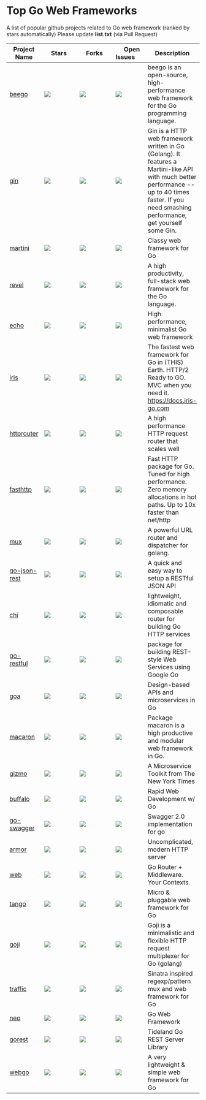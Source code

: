 # Top Go Web Frameworks
A list of popular github projects related to Go web framework (ranked by stars automatically)
Please update **list.txt** (via Pull Request)

| Project Name | &nbsp;&nbsp;&nbsp;&nbsp;Stars&nbsp;&nbsp;&nbsp;&nbsp; | &nbsp;&nbsp;&nbsp;&nbsp;Forks&nbsp;&nbsp;&nbsp;&nbsp; | &nbsp;&nbsp;&nbsp;&nbsp;Open Issues&nbsp;&nbsp;&nbsp;&nbsp; | Description |
| ------------ | ------------ | ------------ | ------------ | ----------- |
| [beego](https://github.com/astaxie/beego)                 | ![](https://img.shields.io/github/stars/astaxie/beego.svg)             | ![](https://img.shields.io/github/forks/astaxie/beego.svg)            | ![](https://img.shields.io/github/issues/astaxie/beego.svg)                  | beego is an open-source, high-performance web framework for the Go programming language. |
| [gin](https://github.com/gin-gonic/gin)                   | ![](https://img.shields.io/github/stars/gin-gonic/gin.svg)             | ![](https://img.shields.io/github/forks/gin-gonic/gin.svg)            | ![](https://img.shields.io/github/issues/gin-gonic/gin.svg)                  | Gin is a HTTP web framework written in Go (Golang). It features a Martini-like API with much better performance -- up to 40 times faster. If you need smashing performance, get yourself some Gin. |
| [martini](https://github.com/go-martini/martini)          | ![](https://img.shields.io/github/stars/go-martini/martini.svg)        | ![](https://img.shields.io/github/forks/go-martini/martini.svg)       | ![](https://img.shields.io/github/issues/go-martini/martini.svg)             | Classy web framework for Go |
| [revel](https://github.com/revel/revel)                   | ![](https://img.shields.io/github/stars/revel/revel.svg)               | ![](https://img.shields.io/github/forks/revel/revel.svg)              | ![](https://img.shields.io/github/issues/revel/revel.svg)                    | A high productivity, full-stack web framework for the Go language. |
| [echo](https://github.com/labstack/echo)                  | ![](https://img.shields.io/github/stars/labstack/echo.svg)             | ![](https://img.shields.io/github/forks/labstack/echo.svg)            | ![](https://img.shields.io/github/issues/labstack/echo.svg)                  | High performance, minimalist Go web framework |
| [iris](https://github.com/kataras/iris)                   | ![](https://img.shields.io/github/stars/kataras/iris.svg)              | ![](https://img.shields.io/github/forks/kataras/iris.svg)             | ![](https://img.shields.io/github/issues/kataras/iris.svg)                   | The fastest web framework for Go in (THIS) Earth. HTTP/2 Ready to GO. MVC when you need it. https://docs.iris-go.com |
| [httprouter](https://github.com/julienschmidt/httprouter) | ![](https://img.shields.io/github/stars/julienschmidt/httprouter.svg)  | ![](https://img.shields.io/github/forks/julienschmidt/httprouter.svg) | ![](https://img.shields.io/github/issues/julienschmidt/httprouter.svg)   | A high performance HTTP request router that scales well |
| [fasthttp](https://github.com/valyala/fasthttp)           | ![](https://img.shields.io/github/stars/valyala/fasthttp.svg)          | ![](https://img.shields.io/github/forks/valyala/fasthttp.svg)         | ![](https://img.shields.io/github/issues/valyala/fasthttp.svg)               | Fast HTTP package for Go. Tuned for high performance. Zero memory allocations in hot paths. Up to 10x faster than net/http |
| [mux](https://github.com/gorilla/mux)                     | ![](https://img.shields.io/github/stars/gorilla/mux.svg)               | ![](https://img.shields.io/github/forks/gorilla/mux.svg)              | ![](https://img.shields.io/github/issues/gorilla/mux.svg)                    | A powerful URL router and dispatcher for golang. |
| [go-json-rest](https://github.com/ant0ine/go-json-rest)   | ![](https://img.shields.io/github/stars/ant0ine/go-json-rest.svg)      | ![](https://img.shields.io/github/forks/ant0ine/go-json-rest.svg)     | ![](https://img.shields.io/github/issues/ant0ine/go-json-rest.svg)           | A quick and easy way to setup a RESTful JSON API |
| [chi](https://github.com/go-chi/chi)                      | ![](https://img.shields.io/github/stars/go-chi/chi.svg)                | ![](https://img.shields.io/github/forks/go-chi/chi.svg)               | ![](https://img.shields.io/github/issues/go-chi/chi.svg)                     | lightweight, idiomatic and composable router for building Go HTTP services |
| [go-restful](https://github.com/emicklei/go-restful)      | ![](https://img.shields.io/github/stars/emicklei/go-restful.svg)       | ![](https://img.shields.io/github/forks/emicklei/go-restful.svg)      | ![](https://img.shields.io/github/issues/emicklei/go-restful.svg)            | package for building REST-style Web Services using Google Go |
| [goa](https://github.com/goadesign/goa)                   | ![](https://img.shields.io/github/stars/goadesign/goa.svg)             | ![](https://img.shields.io/github/forks/goadesign/goa.svg)            | ![](https://img.shields.io/github/issues/goadesign/goa.svg)                  | Design-based APIs and microservices in Go |
| [macaron](https://github.com/go-macaron/macaron)          | ![](https://img.shields.io/github/stars/go-macaron/macaron.svg)        | ![](https://img.shields.io/github/forks/go-macaron/macaron.svg)       | ![](https://img.shields.io/github/issues/go-macaron/macaron.svg)             | Package macaron is a high productive and modular web framework in Go. |
| [gizmo](https://github.com/NYTimes/gizmo)                 | ![](https://img.shields.io/github/stars/NYTimes/gizmo.svg)             | ![](https://img.shields.io/github/forks/NYTimes/gizmo.svg)            | ![](https://img.shields.io/github/issues/NYTimes/gizmo.svg)                  | A Microservice Toolkit from The New York Times |
| [buffalo](https://github.com/gobuffalo/buffalo)           | ![](https://img.shields.io/github/stars/gobuffalo/buffalo.svg)         | ![](https://img.shields.io/github/forks/gobuffalo/buffalo.svg)        | ![](https://img.shields.io/github/issues/gobuffalo/buffalo.svg)              | Rapid Web Development w/ Go |
| [go-swagger](https://github.com/go-swagger/go-swagger)    | ![](https://img.shields.io/github/stars/go-swagger/go-swagger.svg)     | ![](https://img.shields.io/github/forks/go-swagger/go-swagger.svg)    | ![](https://img.shields.io/github/issues/go-swagger/go-swagger.svg)          | Swagger 2.0 implementation for go |
| [armor](https://github.com/labstack/armor)                | ![](https://img.shields.io/github/stars/labstack/armor.svg)            | ![](https://img.shields.io/github/forks/labstack/armor.svg)           | ![](https://img.shields.io/github/issues/labstack/armor.svg)                 | Uncomplicated, modern HTTP server |
| [web](https://github.com/gocraft/web)                     | ![](https://img.shields.io/github/stars/gocraft/web.svg)               | ![](https://img.shields.io/github/forks/gocraft/web.svg)              | ![](https://img.shields.io/github/issues/gocraft/web.svg)                    | Go Router + Middleware. Your Contexts. |
| [tango](https://github.com/lunny/tango)                   | ![](https://img.shields.io/github/stars/lunny/tango.svg)               | ![](https://img.shields.io/github/forks/lunny/tango.svg)              | ![](https://img.shields.io/github/issues/lunny/tango.svg)                    | Micro & pluggable web framework for Go |
| [goji](https://github.com/goji/goji)                      | ![](https://img.shields.io/github/stars/goji/goji.svg)                 | ![](https://img.shields.io/github/forks/goji/goji.svg)                | ![](https://img.shields.io/github/issues/goji/goji.svg)                      | Goji is a minimalistic and flexible HTTP request multiplexer for Go (golang) |
| [traffic](https://github.com/pilu/traffic)                | ![](https://img.shields.io/github/stars/pilu/traffic.svg)              | ![](https://img.shields.io/github/forks/pilu/traffic.svg)             | ![](https://img.shields.io/github/issues/pilu/traffic.svg)                   | Sinatra inspired regexp/pattern mux and web framework for Go |
| [neo](https://github.com/ivpusic/neo)                     | ![](https://img.shields.io/github/stars/ivpusic/neo.svg)               | ![](https://img.shields.io/github/forks/ivpusic/neo.svg)              | ![](https://img.shields.io/github/issues/ivpusic/neo.svg)                    | Go Web Framework |
| [gorest](https://github.com/tideland/gorest)              | ![](https://img.shields.io/github/stars/tideland/gorest.svg)           | ![](https://img.shields.io/github/forks/tideland/gorest.svg)          | ![](https://img.shields.io/github/issues/tideland/gorest.svg)                | Tideland Go REST Server Library |
| [webgo](https://github.com/bnkamalesh/webgo)              | ![](https://img.shields.io/github/stars/bnkamalesh/webgo.svg)          | ![](https://img.shields.io/github/forks/bnkamalesh/webgo.svg)         | ![](https://img.shields.io/github/issues/bnkamalesh/webgo.svg)               | A very lightweight & simple web framework for Go |